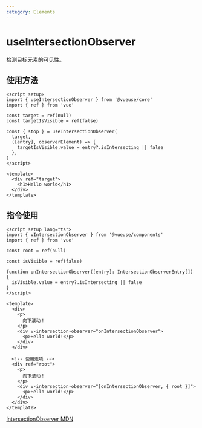 ```yaml
---
category: Elements
---
```


# useIntersectionObserver

检测目标元素的可见性。

## 使用方法

```vue
<script setup>
import { useIntersectionObserver } from '@vueuse/core'
import { ref } from 'vue'

const target = ref(null)
const targetIsVisible = ref(false)

const { stop } = useIntersectionObserver(
  target,
  ([entry], observerElement) => {
    targetIsVisible.value = entry?.isIntersecting || false
  },
)
</script>

<template>
  <div ref="target">
    <h1>Hello world</h1>
  </div>
</template>
```

## 指令使用

```vue
<script setup lang="ts">
import { vIntersectionObserver } from '@vueuse/components'
import { ref } from 'vue'

const root = ref(null)

const isVisible = ref(false)

function onIntersectionObserver([entry]: IntersectionObserverEntry[]) {
  isVisible.value = entry?.isIntersecting || false
}
</script>

<template>
  <div>
    <p>
      向下滚动！
    </p>
    <div v-intersection-observer="onIntersectionObserver">
      <p>Hello world!</p>
    </div>
  </div>

  <!-- 使用选项 -->
  <div ref="root">
    <p>
      向下滚动！
    </p>
    <div v-intersection-observer="[onIntersectionObserver, { root }]">
      <p>Hello world!</p>
    </div>
  </div>
</template>
```

[IntersectionObserver MDN](https://developer.mozilla.org/en-US/docs/Web/API/IntersectionObserver/IntersectionObserver)
